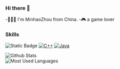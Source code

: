 ### Hi there 👋  
-💁🏻‍♂️ I'm MinhaoZhou from China.
-🎮 a game lover
### Skills  
![Static Badge](https://img.shields.io/badge/C++-green)
[![C++](https://img.shields.io/badge/C++-17-blue.svg)](https://en.cppreference.com/w/cpp/17)
[![Java](https://img.shields.io/badge/Java-8-orange.svg)](https://www.oracle.com/java/technologies/javase/javase-jdk8-downloads.html)


![Github Stats](https://github-readme-stats.vercel.app/api?username=Zmh-Freedom&show_icons=true&theme=dark&count_private=true)  
![Most Used Languages](https://github-readme-stats.vercel.app/api/top-langs/?username=Zmh-Freedom&theme=dark&layout=compact)

<!--
**Zmh-Freedom/Zmh-Freedom** is a ✨ _special_ ✨ repository because its `README.md` (this file) appears on your GitHub profile.

Here are some ideas to get you started:

- 🔭 I’m currently working on ...
- 🌱 I’m currently learning ...
- 👯 I’m looking to collaborate on ...
- 🤔 I’m looking for help with ...
- 💬 Ask me about ...
- 📫 How to reach me: ...
- 😄 Pronouns: ...
- ⚡ Fun fact: ...
-->
